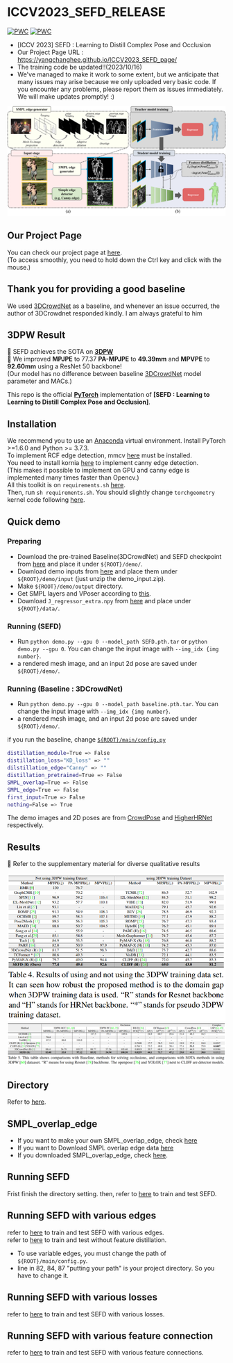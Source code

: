 # ICCV2023_SEFD_RELEASE

[![PWC](https://img.shields.io/endpoint.svg?url=https://paperswithcode.com/badge/sefd-learning-to-distill-complex-pose-and/3d-human-pose-estimation-on-3dpw)](https://paperswithcode.com/sota/3d-human-pose-estimation-on-3dpw?p=sefd-learning-to-distill-complex-pose-and)
[![PWC](https://img.shields.io/endpoint.svg?url=https://paperswithcode.com/badge/sefd-learning-to-distill-complex-pose-and/2d-human-pose-estimation-on-ochuman)](https://paperswithcode.com/sota/2d-human-pose-estimation-on-ochuman?p=sefd-learning-to-distill-complex-pose-and)


* [ICCV 2023] SEFD : Learning to Distill Complex Pose and Occlusion
* Our Project Page URL : https://yangchanghee.github.io/ICCV2023_SEFD_page/
* The training code be updated!!(2023/10/16) 
* We've managed to make it work to some extent, but we anticipate that many issues may arise because we only uploaded very basic code. If you encounter any problems, please report them as issues immediately. We will make updates promptly! :)

![front_figur](./assets/main_figure.png)

## Our Project Page
You can check our project page at [here](https://anonymous.4open.science/w/SEFD_page-EC0F/).  
(To access smoothly, you need to hold down the Ctrl key and click with the mouse.)

## Thank you for providing a good baseline
We used [3DCrowdNet](https://github.com/hongsukchoi/3DCrowdNet_RELEASE) as a baseline, and whenever an issue occurred, the author of 3DCrowdnet responded kindly. I am always grateful to him


## 3DPW Result
🎇 SEFD achieves the SOTA on **[3DPW](https://virtualhumans.mpi-inf.mpg.de/3DPW/)**  
🎇 We improved **MPJPE** to 77.37 **PA-MPJPE** to **49.39mm** and **MPVPE** to **92.60mm** using a ResNet 50 backbone!  
   (Our model has no difference between baseline [3DCrowdNet](https://github.com/hongsukchoi/3DCrowdNet_RELEASE) model parameter and MACs.)  
   
This repo is the official **[PyTorch](https://pytorch.org)** implementation of **[SEFD : Learning to Learning to Distill Complex Pose and Occlusion]**.  


## Installation
We recommend you to use an [Anaconda](https://www.anaconda.com/) virtual environment. Install PyTorch >=1.6.0 and Python >= 3.7.3.  
To implement RCF edge detection, mmcv [here](https://pypi.org/project/mmcv/) must be installed.  
You need to install kornia [here](https://kornia.readthedocs.io/en/latest/get-started/installation.html) to implement canny edge detection.  
(This makes it possible to implement on GPU and canny edge is implemented many times faster than Opencv.)  
All this toolkit is on `requirements.sh` [here](./requirements.sh).  
Then, run `sh requirements.sh`. You should slightly change `torchgeometry` kernel code following [here](https://github.com/mks0601/I2L-MeshNet_RELEASE/issues/6#issuecomment-675152527).


## Quick demo  
### Preparing
* Download the pre-trained Baseline(3DCrowdNet) and SEFD checkpoint from [here](https://drive.google.com/drive/folders/1wlxCEWtVDoW3m-3zATkO8zB1oysMctR1?usp=sharing) and place it under `${ROOT}/demo/`. 
* Download demo inputs from [here](https://drive.google.com/drive/folders/1wlxCEWtVDoW3m-3zATkO8zB1oysMctR1?usp=sharing) and place them under `${ROOT}/demo/input` (just unzip the demo_input.zip).
* Make `${ROOT}/demo/output` directory.
* Get SMPL layers and VPoser according to [this](./assets/directory.md#pytorch-smpl-layer-and-vposer).
* Download `J_regressor_extra.npy` from [here](https://drive.google.com/file/d/1B9e65ahe6TRGv7xE45sScREAAznw9H4t/view?usp=sharing) and place under `${ROOT}/data/`.  

### Running (SEFD)
* Run `python demo.py --gpu 0 --model_path SEFD.pth.tar` or `python demo.py --gpu 0`. You can change the input image with `--img_idx {img number}`.  
* a rendered mesh image, and an input 2d pose are saved under  `${ROOT}/demo/`.

### Running (Baseline : 3DCrowdNet)
* Run `python demo.py --gpu 0 --model_path baseline.pth.tar`. You can change the input image with `--img_idx {img number}`.  
* a rendered mesh image, and an input 2d pose are saved under  `${ROOT}/demo/`.  

if you run the baseline, change [`${ROOT}/main/config.py`](./main/config.py)
```bash
distillation_module=True => False
distillation_loss="KD_loss" => ""
dilstillation_edge="Canny" => ""
distillation_pretrained=True => False
SMPL_overlap=True => False
SMPL_edge=True => False
first_input=True => False
nothing=False => True
```


The demo images and 2D poses are from [CrowdPose](https://github.com/Jeff-sjtu/CrowdPose) and [HigherHRNet](https://github.com/HRNet/HigherHRNet-Human-Pose-Estimation) respectively. 


## Results
🌝 Refer to the supplementary material for diverse qualitative results  

![table](./assets/3dpw_benchmark.png)
![title](./assets/test_table5.png)

## Directory
Refer to [here](./assets/directory.md).

## SMPL_overlap_edge
* If you want to make your own SMPL_overlap_edge, check [here](./tool/SMPL_overlap_edge.md)
* If you want to Download SMPL overlap edge data [here](https://drive.google.com/drive/folders/1SNSPRPaxm5VhEA7f_0IDF5kmidYOda1D?usp=sharing)
* If you downloaded SMPL_overlap_edge, check [here](./assets/directory.md).

## Running SEFD
Frist finish the directory setting.
then, refer to [here](./assets/running.md) to train and test SEFD.

## Running SEFD with various edges
refer to [here](./assets/various_edge.md) to train and test SEFD with various edges.  
refer to [here](./assets/various_edge.md) to train and test without feature distillation.  
* To use variable edges, you must change the path of `${ROOT}/main/config.py`.
* line in 82, 84, 87 "putting your path" is your project directory. So you have to change it.

## Running SEFD with various losses
refer to [here](./assets/various_loss.md) to train and test SEFD with various losses.

## Running SEFD with various feature connection
refer to [here](./assets/various_feature_connections.md) to train and test SEFD with various feature connections.
